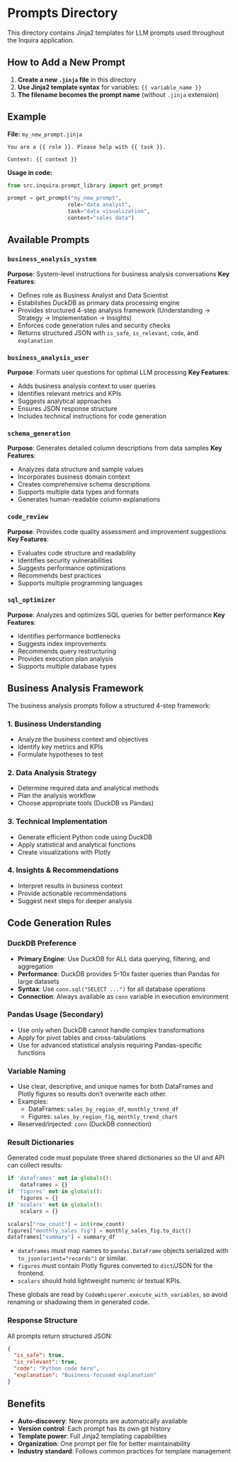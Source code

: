 # Prompts Directory

This directory contains Jinja2 templates for LLM prompts used throughout the Inquira application.

## How to Add a New Prompt

1. **Create a new `.jinja` file** in this directory
2. **Use Jinja2 template syntax** for variables: `{{ variable_name }}`
3. **The filename becomes the prompt name** (without `.jinja` extension)

## Example

**File:** `my_new_prompt.jinja`

```jinja
You are a {{ role }}. Please help with {{ task }}.

Context: {{ context }}
```

**Usage in code:**

```python
from src.inquira.prompt_library import get_prompt

prompt = get_prompt("my_new_prompt",
                   role="data analyst",
                   task="data visualization",
                   context="sales data")
```

## Available Prompts

### `business_analysis_system`

**Purpose**: System-level instructions for business analysis conversations
**Key Features**:

- Defines role as Business Analyst and Data Scientist
- Establishes DuckDB as primary data processing engine
- Provides structured 4-step analysis framework (Understanding → Strategy → Implementation → Insights)
- Enforces code generation rules and security checks
- Returns structured JSON with `is_safe`, `is_relevant`, `code`, and `explanation`

### `business_analysis_user`

**Purpose**: Formats user questions for optimal LLM processing
**Key Features**:

- Adds business analysis context to user queries
- Identifies relevant metrics and KPIs
- Suggests analytical approaches
- Ensures JSON response structure
- Includes technical instructions for code generation

### `schema_generation`

**Purpose**: Generates detailed column descriptions from data samples
**Key Features**:

- Analyzes data structure and sample values
- Incorporates business domain context
- Creates comprehensive schema descriptions
- Supports multiple data types and formats
- Generates human-readable column explanations

### `code_review`

**Purpose**: Provides code quality assessment and improvement suggestions
**Key Features**:

- Evaluates code structure and readability
- Identifies security vulnerabilities
- Suggests performance optimizations
- Recommends best practices
- Supports multiple programming languages

### `sql_optimizer`

**Purpose**: Analyzes and optimizes SQL queries for better performance
**Key Features**:

- Identifies performance bottlenecks
- Suggests index improvements
- Recommends query restructuring
- Provides execution plan analysis
- Supports multiple database types

## Business Analysis Framework

The business analysis prompts follow a structured 4-step framework:

### 1. Business Understanding

- Analyze the business context and objectives
- Identify key metrics and KPIs
- Formulate hypotheses to test

### 2. Data Analysis Strategy

- Determine required data and analytical methods
- Plan the analysis workflow
- Choose appropriate tools (DuckDB vs Pandas)

### 3. Technical Implementation

- Generate efficient Python code using DuckDB
- Apply statistical and analytical functions
- Create visualizations with Plotly

### 4. Insights & Recommendations

- Interpret results in business context
- Provide actionable recommendations
- Suggest next steps for deeper analysis

## Code Generation Rules

### DuckDB Preference

- **Primary Engine**: Use DuckDB for ALL data querying, filtering, and aggregation
- **Performance**: DuckDB provides 5-10x faster queries than Pandas for large datasets
- **Syntax**: Use `conn.sql("SELECT ...")` for all database operations
- **Connection**: Always available as `conn` variable in execution environment

### Pandas Usage (Secondary)

- Use only when DuckDB cannot handle complex transformations
- Apply for pivot tables and cross-tabulations
- Use for advanced statistical analysis requiring Pandas-specific functions

### Variable Naming

- Use clear, descriptive, and unique names for both DataFrames and Plotly figures so results don’t overwrite each other.
- Examples:
  - DataFrames: `sales_by_region_df`, `monthly_trend_df`
  - Figures: `sales_by_region_fig`, `monthly_trend_chart`
- Reserved/injected: `conn` (DuckDB connection)

### Result Dictionaries

Generated code must populate three shared dictionaries so the UI and API can collect results:

```python
if 'dataframes' not in globals():
    dataframes = {}
if 'figures' not in globals():
    figures = {}
if 'scalars' not in globals():
    scalars = {}

scalars["row_count"] = int(row_count)
figures["monthly_sales_fig"] = monthly_sales_fig.to_dict()
dataframes["summary"] = summary_df
```

- `dataframes` must map names to `pandas.DataFrame` objects serialized with `to_json(orient="records")` or similar.
- `figures` must contain Plotly figures converted to `dict`/JSON for the frontend.
- `scalars` should hold lightweight numeric or textual KPIs.

These globals are read by `CodeWhisperer.execute_with_variables`, so avoid renaming or shadowing them in generated code.

### Response Structure

All prompts return structured JSON:

```json
{
  "is_safe": true,
  "is_relevant": true,
  "code": "Python code here",
  "explanation": "Business-focused explanation"
}
```

## Benefits

- **Auto-discovery**: New prompts are automatically available
- **Version control**: Each prompt has its own git history
- **Template power**: Full Jinja2 templating capabilities
- **Organization**: One prompt per file for better maintainability
- **Industry standard**: Follows common practices for template management
